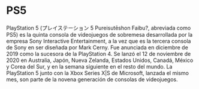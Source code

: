 # PS5

PlayStation 5 (プレイステーション 5 Pureisutēshon Faibu?, abreviada como PS5) es la quinta consola de videojuegos de sobremesa desarrollada por la empresa Sony Interactive Entertainment, a la vez que es la tercera consola de Sony en ser diseñada por Mark Cerny. Fue anunciada en diciembre de 2019 como la sucesora de la PlayStation 4. Se lanzó el 12 de noviembre de 2020 en Australia, Japón, Nueva Zelanda, Estados Unidos, Canadá, México y Corea del Sur, y en la semana siguiente en el resto del mundo. La PlayStation 5 junto con la Xbox Series X|S de Microsoft, lanzada el mismo mes, son parte de la novena generación de consolas de videojuegos.
